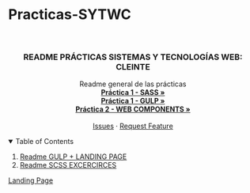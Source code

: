 # Practicas-SYTWC

<br />
<p align="center">

  <h3 align="center">README PRÁCTICAS SISTEMAS Y TECNOLOGÍAS WEB: CLEINTE </h3>

  <p align="center">
    Readme general de las prácticas
    <br />
    <a href="https://github.com/alu0101102726/Practicas-SYTWC/tree/main/Practica1-sass"><strong>Práctica 1 - SASS »</strong></a>
    <br />
    <a href="https://github.com/alu0101102726/Practicas-SYTWC/tree/main/Practica1-gulp"><strong>Práctica 1 - GULP »</strong></a>
    <br />
    <a href="https://github.com/alu0101102726/Practicas-SYTWC/tree/main/Practica1-gulp"><strong>Práctica 2 - WEB COMPONENTS »</strong></a>
    <br />
    <br />
    <a href="https://github.com/ULL-MII-SYTWS-2122/visual-studio-code-alu0101102726/issues">Issues</a>
    ·
    <a href="https://github.com/ULL-MII-SYTWS-2122/visual-studio-code-alu0101102726/issues">Request Feature</a>
  </p>
</p>

<!-- TABLE OF CONTENTS -->
<details open="open">
  <summary>Table of Contents</summary>
  <ol>
    <li><a href="https://github.com/alu0101102726/Practicas-SYTWC/tree/main/Practica1-gulp/README.md">Readme GULP + LANDING PAGE</a></li>
    <li><a href="https://github.com/alu0101102726/Practicas-SYTWC/tree/main/Practica1-sass/README.md">Readme SCSS EXCERCIRCES</a></li>
  </ol>
</details>

<a href="https://github.com/alu0101102726/Practicas-SYTWC/blob/main/Practica1-gulp/html/index.html">Landing Page</a>
